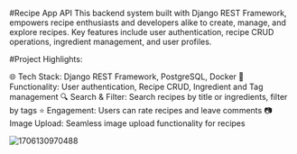#Recipe App API 
This backend system built with Django REST Framework, empowers recipe enthusiasts and developers alike to create, manage, and explore recipes. Key features include user authentication, recipe CRUD operations, ingredient management, and user profiles.

#Project Highlights:

🌐 Tech Stack: Django REST Framework, PostgreSQL, Docker
🚀 Functionality: User authentication, Recipe CRUD, Ingredient and Tag management
🔍 Search & Filter: Search recipes by title or ingredients, filter by tags
⭐ Engagement: Users can rate recipes and leave comments
📷 Image Upload: Seamless image upload functionality for recipes

![1706130970488](https://github.com/sayyam44/recipe-app-api/assets/96288976/717d2de9-ab07-4786-8767-469eeda6a4a4)
